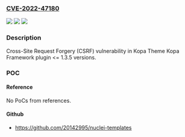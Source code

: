 ### [CVE-2022-47180](https://cve.mitre.org/cgi-bin/cvename.cgi?name=CVE-2022-47180)
![](https://img.shields.io/static/v1?label=Product&message=Kopa%20Framework&color=blue)
![](https://img.shields.io/static/v1?label=Version&message=n%2Fa%3C%3D%201.3.5%20&color=brighgreen)
![](https://img.shields.io/static/v1?label=Vulnerability&message=CWE-352%20Cross-Site%20Request%20Forgery%20(CSRF)&color=brighgreen)

### Description

Cross-Site Request Forgery (CSRF) vulnerability in Kopa Theme Kopa Framework plugin <= 1.3.5 versions.

### POC

#### Reference
No PoCs from references.

#### Github
- https://github.com/20142995/nuclei-templates

